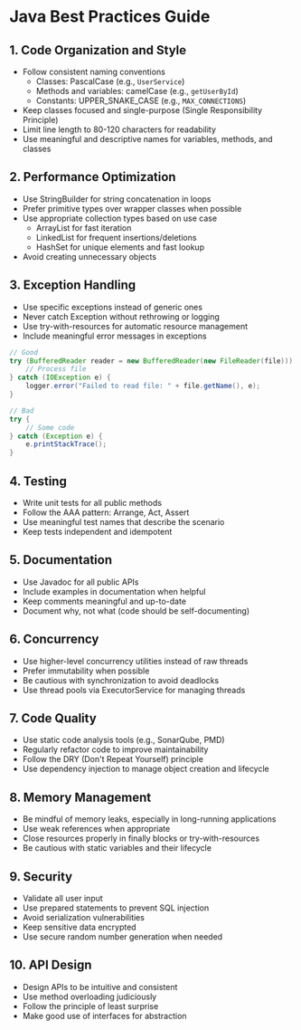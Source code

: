 # Java Best Practices Guide

## 1. Code Organization and Style
- Follow consistent naming conventions
  - Classes: PascalCase (e.g., `UserService`)
  - Methods and variables: camelCase (e.g., `getUserById`)
  - Constants: UPPER_SNAKE_CASE (e.g., `MAX_CONNECTIONS`)
- Keep classes focused and single-purpose (Single Responsibility Principle)
- Limit line length to 80-120 characters for readability
- Use meaningful and descriptive names for variables, methods, and classes

## 2. Performance Optimization
- Use StringBuilder for string concatenation in loops
- Prefer primitive types over wrapper classes when possible
- Use appropriate collection types based on use case
  - ArrayList for fast iteration
  - LinkedList for frequent insertions/deletions
  - HashSet for unique elements and fast lookup
- Avoid creating unnecessary objects

## 3. Exception Handling
- Use specific exceptions instead of generic ones
- Never catch Exception without rethrowing or logging
- Use try-with-resources for automatic resource management
- Include meaningful error messages in exceptions

```java
// Good
try (BufferedReader reader = new BufferedReader(new FileReader(file))) {
    // Process file
} catch (IOException e) {
    logger.error("Failed to read file: " + file.getName(), e);
}

// Bad
try {
    // Some code
} catch (Exception e) {
    e.printStackTrace();
}
```

## 4. Testing
- Write unit tests for all public methods
- Follow the AAA pattern: Arrange, Act, Assert
- Use meaningful test names that describe the scenario
- Keep tests independent and idempotent

## 5. Documentation
- Use Javadoc for all public APIs
- Include examples in documentation when helpful
- Keep comments meaningful and up-to-date
- Document why, not what (code should be self-documenting)

## 6. Concurrency
- Use higher-level concurrency utilities instead of raw threads
- Prefer immutability when possible
- Be cautious with synchronization to avoid deadlocks
- Use thread pools via ExecutorService for managing threads

## 7. Code Quality
- Use static code analysis tools (e.g., SonarQube, PMD)
- Regularly refactor code to improve maintainability
- Follow the DRY (Don't Repeat Yourself) principle
- Use dependency injection to manage object creation and lifecycle

## 8. Memory Management
- Be mindful of memory leaks, especially in long-running applications
- Use weak references when appropriate
- Close resources properly in finally blocks or try-with-resources
- Be cautious with static variables and their lifecycle

## 9. Security
- Validate all user input
- Use prepared statements to prevent SQL injection
- Avoid serialization vulnerabilities
- Keep sensitive data encrypted
- Use secure random number generation when needed

## 10. API Design
- Design APIs to be intuitive and consistent
- Use method overloading judiciously
- Follow the principle of least surprise
- Make good use of interfaces for abstraction
